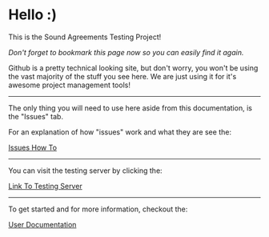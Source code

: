 # Hello :)
This is the Sound Agreements Testing Project! 

*Don't forget to bookmark this page now so you can easily find it again.*

Github is a pretty technical looking site, but don't worry, you won't be using the vast majority of the stuff you see here. We are just using it for it's awesome project management tools!

-------

The only thing you will need to use here aside from this documentation, is the "Issues" tab.

For an explanation of how "issues" work and what they are see the:

[Issues How To](https://github.com/matdombrock/SA-Testing/blob/master/Issues-How-To.md)

------

You can visit the testing server by clicking the:

[Link To Testing Server](https://sa-test.mzero.space)

------

To get started and for more information, checkout the:

[User Documentation](https://github.com/matdombrock/SA-Testing/blob/master/User-Documentation.md)


